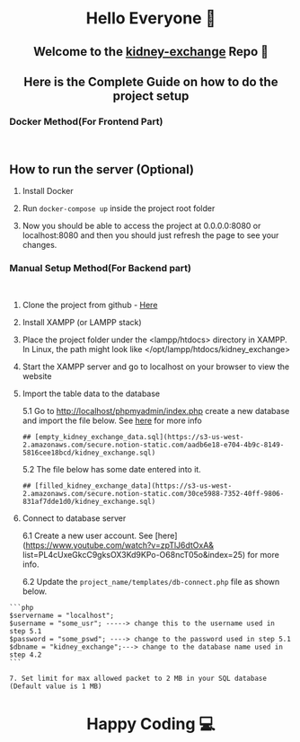 <h1 align="center">Hello Everyone 👋</h1>
<h2 align="center">Welcome to the <a href="https://github.com/siv2r/kidney-exchange">kidney-exchange</a> Repo 🎉</h2>

<h2 align="center">Here is the Complete Guide on how to do the project setup</h2>

<h3>Docker Method(For Frontend Part)</h3>
<br>

  ## How to run the server (Optional)

1. Install Docker

2. Run ```docker-compose up``` inside the project root folder

3. Now you should be able to access the project at 0.0.0.0:8080 or localhost:8080 and then you should 
   just refresh the page to see your changes.

<h3>Manual Setup Method(For Backend part)</h3>
<br>

 1. Clone the project from github - [Here](https://github.com/siv2r/kidney-exchange)

 2. Install XAMPP (or LAMPP stack)

 3. Place the project folder under the <lampp/htdocs> directory in XAMPP. In Linux, the path might 
    look like </opt/lampp/htdocs/kidney_exchange>

 4. Start the XAMPP server and go to localhost on your browser to view the website

 5. Import the table data to the database

    5.1  Go to [http://localhost/phpmyadmin/index.php](http://localhost/phpmyadmin/index.php)
       create a new database and import the file below. See [here](https://www.youtube.com/watch?v=jW5lrS6EUPM) for more info

        ## [empty_kidney_exchange_data.sql](https://s3-us-west-2.amazonaws.com/secure.notion-static.com/aadb6e18-e704-4b9c-8149-5816cee18bcd/kidney_exchange.sql)

    5.2 The file below has some date entered into it.

        ## [filled_kidney_exchange_data](https://s3-us-west-2.amazonaws.com/secure.notion-static.com/30ce5988-7352-40ff-9806-831af7dde1d0/kidney_exchange.sql)   

  6. Connect to database server 

      6.1  Create a new user account. See [here](https://www.youtube.com/watch?v=zpTlJ6dtOxA& 
        list=PL4cUxeGkcC9gksOX3Kd9KPo-O68ncT05o&index=25) for more info.

      6.2 Update the `project_name/templates/db-connect.php` file as shown below.

    ```php
    $servername = "localhost";
    $username = "some_usr"; -----> change this to the username used in step 5.1
    $password = "some_pswd"; ----> change to the password used in step 5.1
    $dbname = "kidney_exchange";---> change to the database name used in step 4.2
    ```

    7. Set limit for max allowed packet to 2 MB in your SQL database (Default value is 1 MB)


<h1 align="center"> Happy Coding 💻</h1>
     


          
   

   